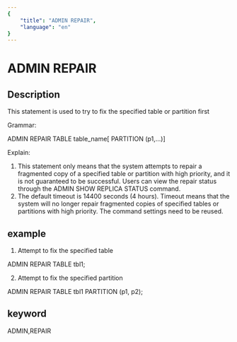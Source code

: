 ```yaml
---
{
    "title": "ADMIN REPAIR",
    "language": "en"
}
---
```


<!-- 
Licensed to the Apache Software Foundation (ASF) under one
or more contributor license agreements.  See the NOTICE file
distributed with this work for additional information
regarding copyright ownership.  The ASF licenses this file
to you under the Apache License, Version 2.0 (the
"License"); you may not use this file except in compliance
with the License.  You may obtain a copy of the License at

  http://www.apache.org/licenses/LICENSE-2.0

Unless required by applicable law or agreed to in writing,
software distributed under the License is distributed on an
"AS IS" BASIS, WITHOUT WARRANTIES OR CONDITIONS OF ANY
KIND, either express or implied.  See the License for the
specific language governing permissions and limitations
under the License.
-->

# ADMIN REPAIR
## Description

This statement is used to try to fix the specified table or partition first

Grammar:

ADMIN REPAIR TABLE table_name[ PARTITION (p1,...)]

Explain:

1. This statement only means that the system attempts to repair a fragmented copy of a specified table or partition with high priority, and it is not guaranteed to be successful. Users can view the repair status through the ADMIN SHOW REPLICA STATUS command.
2. The default timeout is 14400 seconds (4 hours). Timeout means that the system will no longer repair fragmented copies of specified tables or partitions with high priority. The command settings need to be reused.

## example

1. Attempt to fix the specified table

ADMIN REPAIR TABLE tbl1;

2. Attempt to fix the specified partition

ADMIN REPAIR TABLE tbl1 PARTITION (p1, p2);

## keyword
ADMIN,REPAIR
